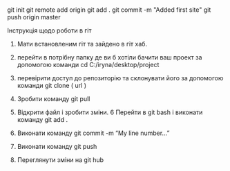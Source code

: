 # 
git init 
git remote add origin <URL>
git add .
git commit -m "Added first site"
git push origin master




Інструкція щодо роботи в гіт 
1. Мати встановленим гіт та зайдено в гіт хаб. 

2. перейти в потрібну папку де ви б хотіли бачити ваш проект за допомогою команди cd C:/iryna/desktop/project 

3. перевірити доступ до репозиторію та склонувати його за допомогою команди git clone ( url ) 

4. Зробити команду git pull 
5. Відкрити файл і зробити зміни. 
6 Перейти в git bash і виконати команду git add . 
7. Виконати команду git commit -m “My line number…” 
8. Виконати команду git push 
9. Переглянути зміни на git hub
